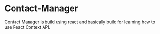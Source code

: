 # Contact-Manager
Contact Manager is build using react and basically build for learning how to use React Context API.